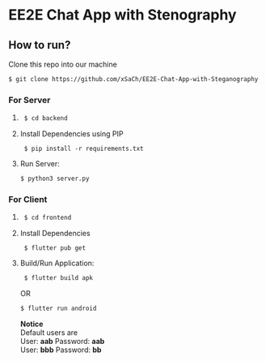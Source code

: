 
# EE2E Chat App with Stenography

## How to run?

  Clone this repo into our machine
  ```bash
  $ git clone https://github.com/xSaCh/EE2E-Chat-App-with-Steganography
  ```

### For Server
1. ```bash
	$ cd backend
   ```
2. Install Dependencies using PIP
   ```
    $ pip install -r requirements.txt
   ```

3. Run Server:

    ```bash
    $ python3 server.py
    ```
    
### For Client
1. ```bash
	$ cd frontend
   ```
2. Install Dependencies 
   ```
    $ flutter pub get
   ```

3. Build/Run Application:

    ```bash
     $ flutter build apk
    ```
	 OR
	  ```bash
     $ flutter run android
    ```

   **Notice** <br />
   Default users are <br />
   User: **aab** Password: **aab** <br />
   User: **bbb** Password: **bb** <br />

